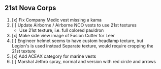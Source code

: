 ## 21st Nova Corps
1. [x] Fix Company Medic vest missing a kama
2. [ ] Update Airborne / Airborne NCO vests to use 21st textures
   - Use 21st texture, i.e. full colored pauldron
4. [x] Make side view image of Fusion Cutter for Leer
5. [ ] Engineer helmet seems to have custom headlamp texture, but Legion's is used instead
    Separate texture, would require cropping the 21st texture
6. [x] Add ACEAX category for marine vests
7. [ ] Marshal Jethro spray, normal and version with red circle and arrows
